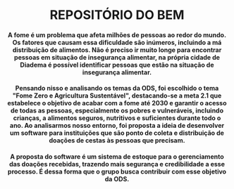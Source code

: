 <h1 style="text-align:center;">REPOSITÓRIO DO BEM</h1>

<h4 style="text-align:center;">
  A fome é um problema que afeta milhões de pessoas ao redor do mundo. Os fatores que causam essa dificuldade são inúmeros, incluindo a má distribuição de alimentos. Não é preciso ir muito longe para encontrar pessoas em situação de insegurança alimentar, na própria cidade de Diadema é possível identificar pessoas que estão na situação de insegurança alimentar.
</h4>

<h4 style="text-align:center;">
  Pensando nisso e analisando os temas da ODS, foi escolhido o tema "Fome Zero e Agricultura Sustentável", destacando-se a meta 2.1 que estabelece o objetivo de acabar com a fome até 2030 e garantir o acesso de todas as pessoas, especialmente os pobres e vulneráveis, incluindo crianças, a alimentos seguros, nutritivos e suficientes durante todo o ano. Ao analisarmos nosso entorno, foi proposta a ideia de desenvolver um software para instituições que são ponto de coleta e distribuição de doações de cestas às pessoas que precisam.
</h4>

<h4 style="text-align:center;">
  A proposta do software é um sistema de estoque para o gerenciamento das doações recebidas, trazendo mais segurança e credibilidade a esse processo. É dessa forma que o grupo busca contribuir com esse objetivo da ODS.
</h4>

